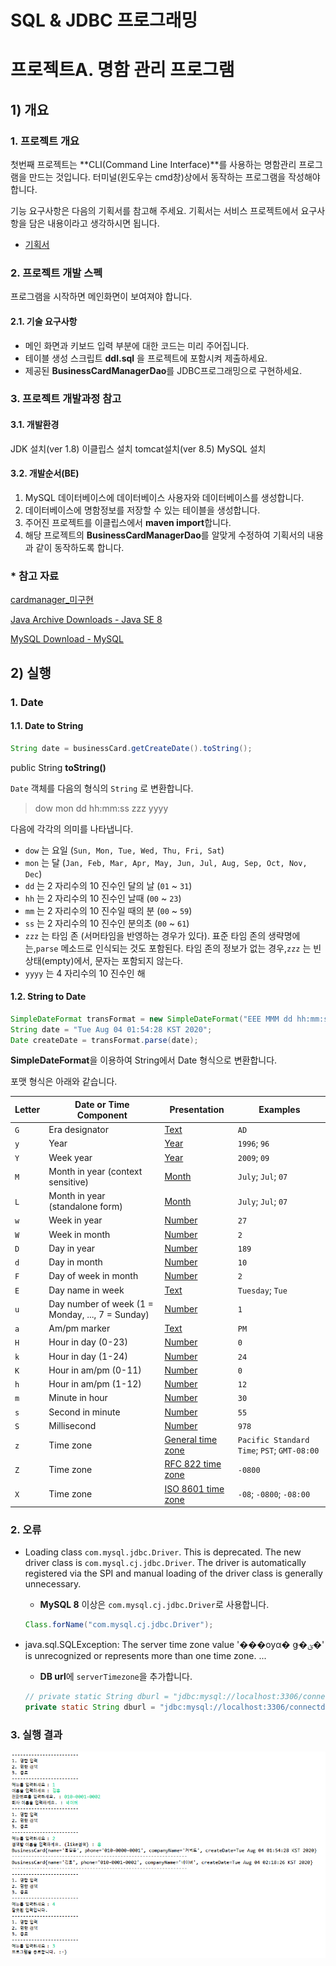 # SQL & JDBC 프로그래밍

# 프로젝트A. 명함 관리 프로그램

## 1) 개요

### 1. 프로젝트 개요

첫번째 프로젝트는 **CLI(Command Line Interface)**를 사용하는 명함관리 프로그램을 만드는 것입니다. 터미널(윈도우는 cmd창)상에서 동작하는 프로그램을 작성해야 합니다.

기능 요구사항은 다음의 기획서를 참고해 주세요. 기획서는 서비스 프로젝트에서 요구사항을 담은 내용이라고 생각하시면 됩니다.

- [기획서](https://www.edwith.org/downloadFile/fileDownload?attachmentId=402046&autoClose=true)



### 2. 프로젝트 개발 스펙

프로그램을 시작하면 메인화면이 보여져야 합니다.

#### 2.1. 기술 요구사항

- 메인 화면과 키보드 입력 부분에 대한 코드는 미리 주어집니다.
- 테이블 생성 스크립트 **ddl.sql** 을 프로젝트에 포함시켜 제출하세요.
- 제공된 **BusinessCardManagerDao**를 JDBC프로그래밍으로 구현하세요.



### 3. 프로젝트 개발과정 참고

#### 3.1. 개발환경

JDK 설치(ver 1.8)
이클립스 설치
tomcat설치(ver 8.5)
MySQL 설치

#### 3.2. 개발순서(BE)

1. MySQL 데이터베이스에 데이터베이스 사용자와 데이터베이스를 생성합니다.
2. 데이터베이스에 명함정보를 저장할 수 있는 테이블을 생성합니다.
3. 주어진 프로젝트를 이클립스에서 **maven import**합니다.
4. 해당 프로젝트의 **BusinessCardManagerDao**를 알맞게 수정하여 기획서의 내용과 같이 동작하도록 합니다.



### * 참고 자료

[cardmanager_미구현](https://www.edwith.org/downloadFile/fileDownload?attachmentId=402055&autoClose=true)

[Java Archive Downloads - Java SE 8](https://www.oracle.com/java/technologies/javase/javase8-archive-downloads.html)

[MySQL Download - MySQL](https://dev.mysql.com/doc/refman/5.7/en/installing.html)



## 2) 실행

### 1. Date

#### 1.1. Date to String

```java
String date = businessCard.getCreateDate().toString();
```

public String **toString()**

`Date` 객체를 다음의 형식의 `String` 로 변환합니다.

> dow mon dd hh:mm:ss zzz yyyy

다음에 각각의 의미를 나타냅니다.

- `dow` 는 요일 (`Sun, Mon, Tue, Wed, Thu, Fri, Sat`)
- `mon` 는 달 (`Jan, Feb, Mar, Apr, May, Jun, Jul, Aug, Sep, Oct, Nov, Dec`)
- `dd` 는 2 자리수의 10 진수인 달의 날 (`01` ~ `31`)
- `hh` 는 2 자리수의 10 진수인 날때 (`00` ~ `23`)
- `mm` 는 2 자리수의 10 진수일 때의 분 (`00` ~ `59`)
- `ss` 는 2 자리수의 10 진수인 분의초 (`00` ~ `61`)
- `zzz` 는 타임 존 (서머타임을 반영하는 경우가 있다). 표준 타임 존의 생략명에는,`parse` 메소드로 인식되는 것도 포함된다. 타임 존의 정보가 없는 경우,`zzz` 는 빈 상태(empty)에서, 문자는 포함되지 않는다.
- `yyyy` 는 4 자리수의 10 진수인 해

#### 1.2. String to Date

```java
SimpleDateFormat transFormat = new SimpleDateFormat("EEE MMM dd hh:mm:ss zzz yyyy", new Locale("us"));
String date = "Tue Aug 04 01:54:28 KST 2020";
Date createDate = transFormat.parse(date);
```

**SimpleDateFormat**을 이용하여 String에서 Date 형식으로 변환합니다.

포맷 형식은 아래와 같습니다.

| Letter | Date or Time Component                           | Presentation                                                 | Examples                                    |
| ------ | ------------------------------------------------ | ------------------------------------------------------------ | ------------------------------------------- |
| `G`    | Era designator                                   | [Text](https://docs.oracle.com/javase/8/docs/api/java/text/SimpleDateFormat.html#text) | `AD`                                        |
| `y`    | Year                                             | [Year](https://docs.oracle.com/javase/8/docs/api/java/text/SimpleDateFormat.html#year) | `1996`; `96`                                |
| `Y`    | Week year                                        | [Year](https://docs.oracle.com/javase/8/docs/api/java/text/SimpleDateFormat.html#year) | `2009`; `09`                                |
| `M`    | Month in year (context sensitive)                | [Month](https://docs.oracle.com/javase/8/docs/api/java/text/SimpleDateFormat.html#month) | `July`; `Jul`; `07`                         |
| `L`    | Month in year (standalone form)                  | [Month](https://docs.oracle.com/javase/8/docs/api/java/text/SimpleDateFormat.html#month) | `July`; `Jul`; `07`                         |
| `w`    | Week in year                                     | [Number](https://docs.oracle.com/javase/8/docs/api/java/text/SimpleDateFormat.html#number) | `27`                                        |
| `W`    | Week in month                                    | [Number](https://docs.oracle.com/javase/8/docs/api/java/text/SimpleDateFormat.html#number) | `2`                                         |
| `D`    | Day in year                                      | [Number](https://docs.oracle.com/javase/8/docs/api/java/text/SimpleDateFormat.html#number) | `189`                                       |
| `d`    | Day in month                                     | [Number](https://docs.oracle.com/javase/8/docs/api/java/text/SimpleDateFormat.html#number) | `10`                                        |
| `F`    | Day of week in month                             | [Number](https://docs.oracle.com/javase/8/docs/api/java/text/SimpleDateFormat.html#number) | `2`                                         |
| `E`    | Day name in week                                 | [Text](https://docs.oracle.com/javase/8/docs/api/java/text/SimpleDateFormat.html#text) | `Tuesday`; `Tue`                            |
| `u`    | Day number of week (1 = Monday, ..., 7 = Sunday) | [Number](https://docs.oracle.com/javase/8/docs/api/java/text/SimpleDateFormat.html#number) | `1`                                         |
| `a`    | Am/pm marker                                     | [Text](https://docs.oracle.com/javase/8/docs/api/java/text/SimpleDateFormat.html#text) | `PM`                                        |
| `H`    | Hour in day (0-23)                               | [Number](https://docs.oracle.com/javase/8/docs/api/java/text/SimpleDateFormat.html#number) | `0`                                         |
| `k`    | Hour in day (1-24)                               | [Number](https://docs.oracle.com/javase/8/docs/api/java/text/SimpleDateFormat.html#number) | `24`                                        |
| `K`    | Hour in am/pm (0-11)                             | [Number](https://docs.oracle.com/javase/8/docs/api/java/text/SimpleDateFormat.html#number) | `0`                                         |
| `h`    | Hour in am/pm (1-12)                             | [Number](https://docs.oracle.com/javase/8/docs/api/java/text/SimpleDateFormat.html#number) | `12`                                        |
| `m`    | Minute in hour                                   | [Number](https://docs.oracle.com/javase/8/docs/api/java/text/SimpleDateFormat.html#number) | `30`                                        |
| `s`    | Second in minute                                 | [Number](https://docs.oracle.com/javase/8/docs/api/java/text/SimpleDateFormat.html#number) | `55`                                        |
| `S`    | Millisecond                                      | [Number](https://docs.oracle.com/javase/8/docs/api/java/text/SimpleDateFormat.html#number) | `978`                                       |
| `z`    | Time zone                                        | [General time zone](https://docs.oracle.com/javase/8/docs/api/java/text/SimpleDateFormat.html#timezone) | `Pacific Standard Time`; `PST`; `GMT-08:00` |
| `Z`    | Time zone                                        | [RFC 822 time zone](https://docs.oracle.com/javase/8/docs/api/java/text/SimpleDateFormat.html#rfc822timezone) | `-0800`                                     |
| `X`    | Time zone                                        | [ISO 8601 time zone](https://docs.oracle.com/javase/8/docs/api/java/text/SimpleDateFormat.html#iso8601timezone) | `-08`; `-0800`; `-08:00`                    |



### 2. 오류

- Loading class `com.mysql.jdbc.Driver`. This is deprecated. The new driver class is `com.mysql.cj.jdbc.Driver`. The driver is automatically 
  registered via the SPI and manual loading of the driver class is generally unnecessary.

  - **MySQL 8** 이상은 `com.mysql.cj.jdbc.Driver`로 사용합니다. 

  ```java
  Class.forName("com.mysql.cj.jdbc.Driver");
  ```

- java.sql.SQLException: The server time zone value '���ѹα� ǥ�ؽ�' is unrecognized or represents more than one time zone. ...

  - **DB url**에 `serverTimezone`을 추가합니다.

  ```java
  // private static String dburl = "jdbc:mysql://localhost:3306/connectdb?useSSL=false&serverTimezone=UTC";
  private static String dburl = "jdbc:mysql://localhost:3306/connectdb?serverTimezone=UTC";
  ```



### 3. 실행 결과

![실행](./img/01.png)